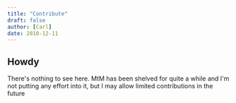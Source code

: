 ```yaml
---
title: "Contribute"
draft: false
author: [Carl]
date: 2010-12-11
---
```


## Howdy
There's nothing to see here. MtM has been shelved for quite a while and I'm not putting any effort into it, but I may allow limited contributions in the future
